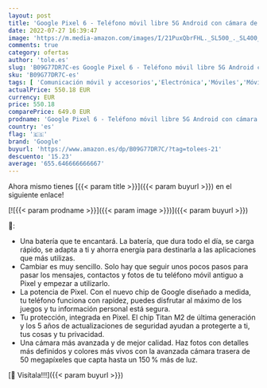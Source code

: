 ```yaml
---
layout: post
title: 'Google Pixel 6 - Teléfono móvil libre 5G Android con cámara de 50 megapíxeles y lente de gran angular - [128 GB] - [Carbón]'
date: 2022-07-27 16:39:47
image: 'https://m.media-amazon.com/images/I/21PuxQbrFHL._SL500_._SL400_.jpg'
comments: true
category: ofertas
author: 'tole.es'
slug: 'B09G77DR7C-es Google Pixel 6 - Teléfono móvil libre 5G Android con...'
sku: 'B09G77DR7C-es'
tags: [ 'Comunicación móvil y accesorios','Electrónica','Móviles','Móviles y smartphones libres','android','google','🇪🇸', ]
actualPrice: 550.18 EUR
currency: EUR
price: 550.18
comparePrice: 649.0 EUR
prodname: 'Google Pixel 6 - Teléfono móvil libre 5G Android con cámara de 50 megapíxeles y lente de gran angular - [128 GB] - [Carbón]'
country: 'es'
flag: '🇪🇸'
brand: 'Google'
buyurl: 'https://www.amazon.es/dp/B09G77DR7C/?tag=tolees-21'
descuento: '15.23'
average: '655.646666666667'
---
```


Ahora mismo tienes [{{< param title >}}]({{< param buyurl >}}) en el siguiente enlace!

[![{{< param prodname >}}]({{< param image >}})]({{< param buyurl >}})

🔎:

- Una batería que te encantará. La batería, que dura todo el día, se carga rápido, se adapta a ti y ahorra energía para destinarla a las aplicaciones que más utilizas.
- Cambiar es muy sencillo. Solo hay que seguir unos pocos pasos para pasar los mensajes, contactos y fotos de tu teléfono móvil antiguo a Pixel y empezar a utilizarlo.
- La potencia de Pixel. Con el nuevo chip de Google diseñado a medida, tu teléfono funciona con rapidez, puedes disfrutar al máximo de los juegos y tu información personal está segura.
- Tu protección, integrada en Pixel. El chip Titan M2 de última generación y los 5 años de actualizaciones de seguridad ayudan a protegerte a ti, tus cosas y tu privacidad.
- Una cámara más avanzada y de mejor calidad. Haz fotos con detalles más definidos y colores más vivos con la avanzada cámara trasera de 50 megapíxeles que capta hasta un 150 % más de luz.

[🛒 Visítala!!!]({{< param buyurl >}})
